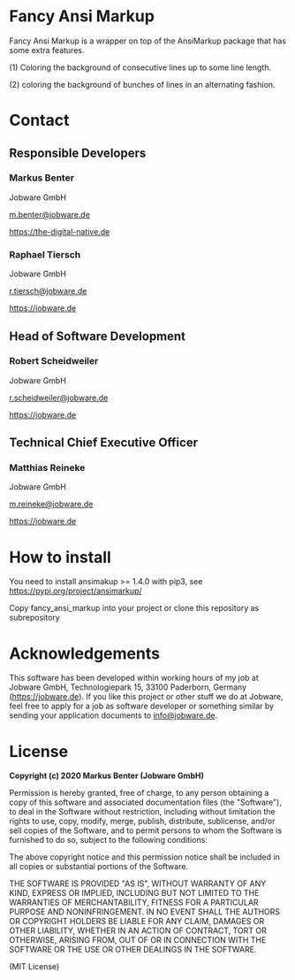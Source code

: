 # Fancy Ansi Markup

Fancy Ansi Markup is a wrapper on top of the AnsiMarkup package that has some extra features.

(1) Coloring the background of consecutive lines up to some line length.

(2) coloring the background of bunches of lines in an alternating fashion.

# Contact
## Responsible Developers
### Markus Benter

Jobware GmbH

m.benter@jobware.de

https://the-digital-native.de


### Raphael Tiersch

Jobware GmbH

r.tiersch@jobware.de

https://jobware.de

## Head of Software Development
### Robert Scheidweiler

Jobware GmbH

r.scheidweiler@jobware.de

https://jobware.de

## Technical Chief Executive Officer
### Matthias Reineke

Jobware GmbH

m.reineke@jobware.de

https://jobware.de


# How to install
You need to install ansimakup >= 1.4.0 with pip3, see https://pypi.org/project/ansimarkup/

Copy fancy_ansi_markup into your project or clone this repository as subrepository

# Acknowledgements

This software has been developed within working hours of my job at Jobware GmbH, Technologiepark 15, 33100 Paderborn, Germany (https://jobware.de). If you like this project or other stuff we do at Jobware, feel free to apply for a job as software developer or something similar by sending your application documents to info@jobware.de.

# License
**Copyright (c) 2020 Markus Benter (Jobware GmbH)**

Permission is hereby granted, free of charge, to any person obtaining a copy of this software and associated documentation files (the "Software"), to deal in the Software without restriction, including without limitation the rights to use, copy, modify, merge, publish, distribute, sublicense, and/or sell copies of the Software, and to permit persons to whom the Software is furnished to do so, subject to the following conditions:

The above copyright notice and this permission notice shall be included in all copies or substantial portions of the Software.

THE SOFTWARE IS PROVIDED "AS IS", WITHOUT WARRANTY OF ANY KIND, EXPRESS OR IMPLIED, INCLUDING BUT NOT LIMITED TO THE WARRANTIES OF MERCHANTABILITY, FITNESS FOR A PARTICULAR PURPOSE AND NONINFRINGEMENT. IN NO EVENT SHALL THE AUTHORS OR COPYRIGHT HOLDERS BE LIABLE FOR ANY CLAIM, DAMAGES OR OTHER LIABILITY, WHETHER IN AN ACTION OF CONTRACT, TORT OR OTHERWISE, ARISING FROM, OUT OF OR IN CONNECTION WITH THE SOFTWARE OR THE USE OR OTHER DEALINGS IN THE SOFTWARE.

(MIT License)
